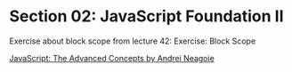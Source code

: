 # Section 02: JavaScript Foundation II
Exercise about block scope from lecture 42: Exercise: Block Scope

[JavaScript: The Advanced Concepts by Andrei Neagoie](https://www.udemy.com/course/advanced-javascript-concepts/)
